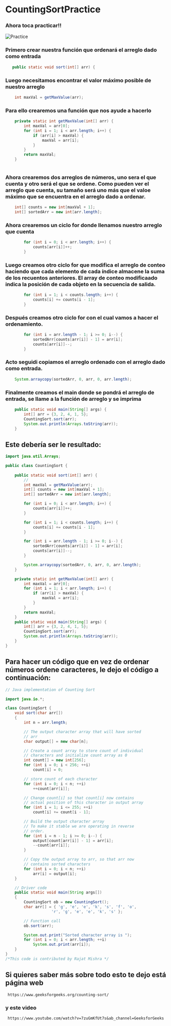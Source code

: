 # CountingSortPractice
 
### Ahora toca practicar!!
![Practice](https://user-images.githubusercontent.com/97609743/223197070-5b2a0730-85b3-4c22-a231-2a80ae5da015.png)

### Primero crear nuestra función que ordenará el arreglo dado como entrada

``` java
   public static void sort(int[] arr) {
```

### Luego necesitamos encontrar el valor máximo posible de nuestro arreglo

``` java
    int maxVal = getMaxValue(arr);
```

### Para ello crearemos una función que nos ayude a hacerlo

``` java
    private static int getMaxValue(int[] arr) {
        int maxVal = arr[0];
        for (int i = 1; i < arr.length; i++) {
            if (arr[i] > maxVal) {
                maxVal = arr[i];
            }
        }
        return maxVal;
    }
    
```

### Ahora crearemos dos arreglos de números, uno sera el que cuenta y otro será el que se ordene. Como pueden ver el arreglo que cuenta, su tamaño será uno más que el valoe máximo que se encuentra en el arreglo dado a ordenar.

```java 
    int[] counts = new int[maxVal + 1];
    int[] sortedArr = new int[arr.length];

```

### Ahora crearemos un ciclo for donde llenamos nuestro arreglo que cuenta

``` java
        for (int i = 0; i < arr.length; i++) {
            counts[arr[i]]++;
        }
```

### Luego creamos otro ciclo for que modifica el arreglo de conteo haciendo que cada elemento de cada índice almacene la suma de los recuentos anteriores. El array de conteo modificaado indica la posición de cada objeto en la secuencia de salida.

``` java 
        for (int i = 1; i < counts.length; i++) {
            counts[i] += counts[i - 1];
        }
```
### Después creamos otro ciclo for con el cual vamos a hacer el ordenamiento.

``` java
        for (int i = arr.length - 1; i >= 0; i--) {
            sortedArr[counts[arr[i]] - 1] = arr[i];
            counts[arr[i]]--;
        }
```

### Acto seguidi copiamos el arreglo ordenado con el arreglo dado como entrada.

``` java 
    System.arraycopy(sortedArr, 0, arr, 0, arr.length);
```

### Finalmente creamos el main donde se pondrá el arreglo de entrada, se llame a la función de arreglo y se imprima

```  java
    public static void main(String[] args) {
        int[] arr = {3, 2, 4, 1, 5};
        CountingSort.sort(arr);
        System.out.println(Arrays.toString(arr));
    }
```

## Este debería ser le resultado:

```  java
import java.util.Arrays;

public class CountingSort {
    
    public static void sort(int[] arr) {
        //
        int maxVal = getMaxValue(arr);
        int[] counts = new int[maxVal + 1];
        int[] sortedArr = new int[arr.length];

        for (int i = 0; i < arr.length; i++) {
            counts[arr[i]]++;
        }

        for (int i = 1; i < counts.length; i++) {
            counts[i] += counts[i - 1];
        }

        for (int i = arr.length - 1; i >= 0; i--) {
            sortedArr[counts[arr[i]] - 1] = arr[i];
            counts[arr[i]]--;
        }

        System.arraycopy(sortedArr, 0, arr, 0, arr.length);
    }

    private static int getMaxValue(int[] arr) {
        int maxVal = arr[0];
        for (int i = 1; i < arr.length; i++) {
            if (arr[i] > maxVal) {
                maxVal = arr[i];
            }
        }
        return maxVal;
    }
    public static void main(String[] args) {
        int[] arr = {3, 2, 4, 1, 5};
        CountingSort.sort(arr);
        System.out.println(Arrays.toString(arr));
    }
}
```
## Para hacer un código que en vez de ordenar números ordene caracteres, le dejo el código a continuación:
```java
// Java implementation of Counting Sort

import java.io.*;

class CountingSort {
	void sort(char arr[])
	{
		int n = arr.length;

		// The output character array that will have sorted
		// arr
		char output[] = new char[n];

		// Create a count array to store count of individual
		// characters and initialize count array as 0
		int count[] = new int[256];
		for (int i = 0; i < 256; ++i)
			count[i] = 0;

		// store count of each character
		for (int i = 0; i < n; ++i)
			++count[arr[i]];

		// Change count[i] so that count[i] now contains
		// actual position of this character in output array
		for (int i = 1; i <= 255; ++i)
			count[i] += count[i - 1];

		// Build the output character array
		// To make it stable we are operating in reverse
		// order.
		for (int i = n - 1; i >= 0; i--) {
			output[count[arr[i]] - 1] = arr[i];
			--count[arr[i]];
		}

		// Copy the output array to arr, so that arr now
		// contains sorted characters
		for (int i = 0; i < n; ++i)
			arr[i] = output[i];
	}

	// Driver code
	public static void main(String args[])
	{
		CountingSort ob = new CountingSort();
		char arr[] = { 'g', 'e', 'e', 'k', 's', 'f', 'o',
					'r', 'g', 'e', 'e', 'k', 's' };

		// Function call
		ob.sort(arr);

		System.out.print("Sorted character array is ");
		for (int i = 0; i < arr.length; ++i)
			System.out.print(arr[i]);
	}
}
/*This code is contributed by Rajat Mishra */

```
## Si quieres saber más sobre todo esto te dejo está página web
```
 https://www.geeksforgeeks.org/counting-sort/
```
###  y este video
```
 https://www.youtube.com/watch?v=7zuGmKfUt7s&ab_channel=GeeksforGeeks
```
